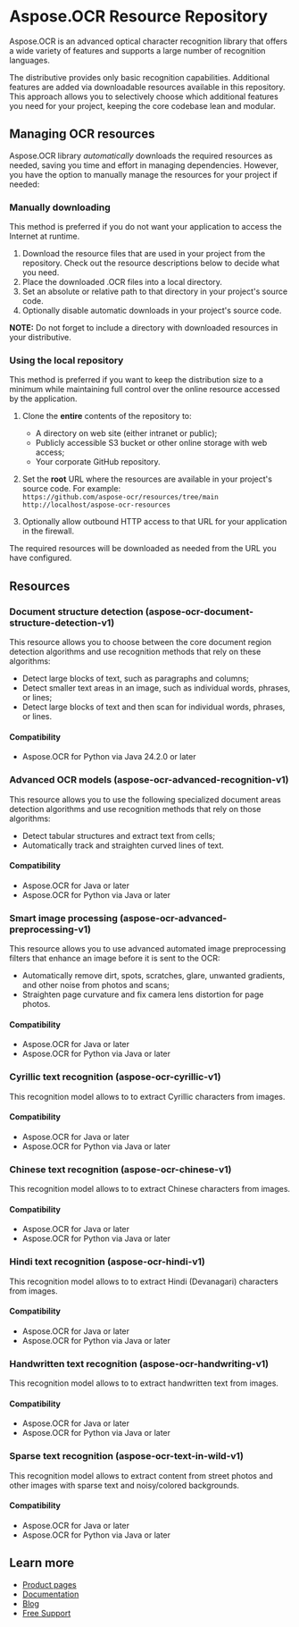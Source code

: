 # Aspose.OCR Resource Repository

Aspose.OCR is an advanced optical character recognition library that offers a wide variety of features and supports a large number of recognition languages.

The distributive provides only basic recognition capabilities. Additional features are added via downloadable resources available in this repository. This approach allows you to selectively choose which additional features you need for your project, keeping the core codebase lean and modular.

## Managing OCR resources

Aspose.OCR library _automatically_ downloads the required resources as needed, saving you time and effort in managing dependencies. However, you have the option to manually manage the resources for your project if needed:

### Manually downloading

This method is preferred if you do not want your application to access the Internet at runtime.

1. Download the resource files that are used in your project from the repository. Check out the resource descriptions below to decide what you need.
2. Place the downloaded .OCR files into a local directory.
3. Set an absolute or relative path to that directory in your project's source code.
4. Optionally disable automatic downloads in your project's source code.

**NOTE:** Do not forget to include a directory with downloaded resources in your distributive.

### Using the local repository

This method is preferred if you want to keep the distribution size to a minimum while maintaining full control over the online resource accessed by the application.

1. Clone the **entire** contents of the repository to:

    - A directory on web site (either intranet or public);
    - Publicly accessible S3 bucket or other online storage with web access;
    - Your corporate GitHub repository.

2. Set the **root** URL where the resources are available in your project's source code. For example:  
   `https://github.com/aspose-ocr/resources/tree/main`  
   `http://localhost/aspose-ocr-resources`

3. Optionally allow outbound HTTP access to that URL for your application in the firewall.

The required resources will be downloaded as needed from the URL you have configured.

## Resources

### Document structure detection (aspose-ocr-document-structure-detection-v1)

This resource allows you to choose between the core document region detection algorithms and use recognition methods that rely on these algorithms:

- Detect large blocks of text, such as paragraphs and columns;
- Detect smaller text areas in an image, such as individual words, phrases, or lines;
- Detect large blocks of text and then scan for individual words, phrases, or lines.

#### Compatibility

- Aspose.OCR for Python via Java 24.2.0 or later

### Advanced OCR models (aspose-ocr-advanced-recognition-v1)

This resource allows you to use the following specialized document areas detection algorithms and use recognition methods that rely on those algorithms:

- Detect tabular structures and extract text from cells;
- Automatically track and straighten curved lines of text.

#### Compatibility

- Aspose.OCR for Java or later
- Aspose.OCR for Python via Java or later

### Smart image processing (aspose-ocr-advanced-preprocessing-v1)

This resource allows you to use advanced automated image preprocessing filters that enhance an image before it is sent to the OCR:

- Automatically remove dirt, spots, scratches, glare, unwanted gradients, and other noise from photos and scans;
- Straighten page curvature and fix camera lens distortion for page photos.

#### Compatibility

- Aspose.OCR for Java or later
- Aspose.OCR for Python via Java or later

### Cyrillic text recognition (aspose-ocr-cyrillic-v1)

This recognition model allows to to extract Cyrillic characters from images.

#### Compatibility

- Aspose.OCR for Java or later
- Aspose.OCR for Python via Java or later

### Chinese text recognition (aspose-ocr-chinese-v1)

This recognition model allows to to extract Chinese characters from images.

#### Compatibility

- Aspose.OCR for Java or later
- Aspose.OCR for Python via Java or later

### Hindi text recognition (aspose-ocr-hindi-v1)

This recognition model allows to to extract Hindi (Devanagari) characters from images.

#### Compatibility

- Aspose.OCR for Java or later
- Aspose.OCR for Python via Java or later

### Handwritten text recognition (aspose-ocr-handwriting-v1)

This recognition model allows to to extract handwritten text from images.

#### Compatibility

- Aspose.OCR for Java or later
- Aspose.OCR for Python via Java or later

### Sparse text recognition (aspose-ocr-text-in-wild-v1)

This recognition model allows to extract content from street photos and other images with sparse text and noisy/colored backgrounds.

#### Compatibility

- Aspose.OCR for Java or later
- Aspose.OCR for Python via Java or later

## Learn more

- [Product pages](https://products.aspose.com/ocr/)
- [Documentation](https://docs.aspose.com/ocr/)
- [Blog](https://blog.aspose.com/category/ocr/)
- [Free Support](https://forum.aspose.com/c/ocr)
